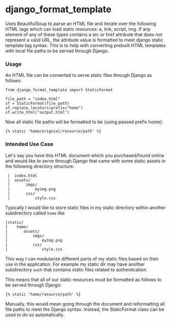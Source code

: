 # django_format_template

Uses BeautifulSoup to parse an HTML file and iterate over the following HTML tags which can load static resources: a, link, script, img.  If any element of any of these types contains a src or href attribute that does not represent a valid URL, the attribute value is formatted to meet django static template tag syntax.  This is to help with converting prebuilt HTML templates with local file paths to be served through Django.

### Usage
An HTML file can be converted to serve static files through Django as follows:
```
from django_format_template import StaticFormat

file_path = "index.html"
sf = StaticFormat(file_path)
sf.replace_locators(prefix="home")
sf.write_html("output.html")
```
Now all static file paths will be formatted to be (using passed prefix home):
```
{% static 'home/orignial/resource/path' %}
```
### Intended Use Case

Let's say you have this HTML document which you purchased/found online and would like to serve through Django that came with some static assets in the following directory structure:
```
 |  index.html
 |  assets/
 |       imgs/
 |           myimg.png
 |       css/
 |           style.css
```

Typically I would like to store static files in my static directory within another subdirectory called `home` like
```
|static/
|    home/
|       assets/
|           imgs/
|               myimg.png
|           css/
|               style.css
```                 
This way I can modularize different parts of my static files based on their use in the application.  For example my static dir may have another subdirectory `auth` that contains static files related to authentication.

This means that all of our static resources must be formatted as follows to be served through Django:
```
{% static 'home/resource/path' %}
```
Manually, this would mean going through the document and reformatting all file paths to meet the Django syntax.  Instead, the StaticFormat class can be used to do so automatically.

